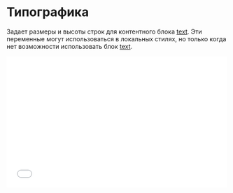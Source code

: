 # Типографика

Задает размеры и высоты строк для контентного блока [text](content-text.md).
Эти переменные могут использоваться в локальных стилях, но только когда нет возможности использовать блок [text](content-text.md).

<iframe height='300' scrolling='no' title='theme. size' src='//codepen.io/whitepapertools/embed/ada0df54d5ab15b80076cb883f81fe08/?height=300&theme-id=0&default-tab=css,result&embed-version=2&editable=true' frameborder='no' allowtransparency='true' allowfullscreen='true' style='width: 100%;'>See the Pen <a href='https://codepen.io/whitepapertools/pen/ada0df54d5ab15b80076cb883f81fe08/'>theme. size</a> by whitepaper (<a href='https://codepen.io/whitepapertools'>@whitepapertools</a>) on <a href='https://codepen.io'>CodePen</a>.
</iframe>
